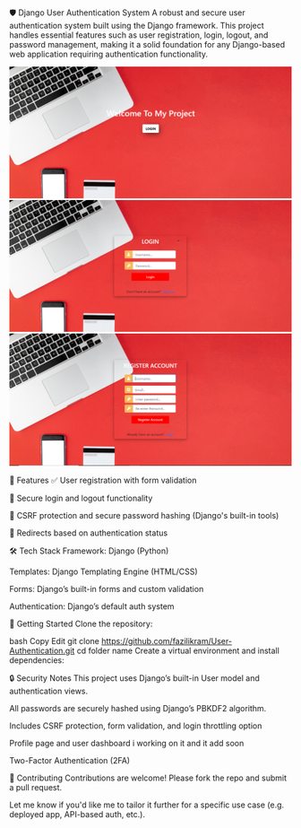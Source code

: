 🛡️ Django User Authentication System
A robust and secure user authentication system built using the Django framework. This project handles essential features such as user registration, login, logout, and password management, making it a solid foundation for any Django-based web application requiring authentication functionality.

![image alt](https://github.com/fazilikram/User-Authentication/blob/96889c20f2caeb6dc7ee9b02b7fc3a0d2c97082c/login%20screen.png)
![image alt](https://github.com/fazilikram/User-Authentication/blob/96889c20f2caeb6dc7ee9b02b7fc3a0d2c97082c/login%20popup.png)
![image alt](https://github.com/fazilikram/User-Authentication/blob/96889c20f2caeb6dc7ee9b02b7fc3a0d2c97082c/register%20popup.png)

🔧 Features
✅ User registration with form validation

🔐 Secure login and logout functionality

🧼 CSRF protection and secure password hashing (Django's built-in tools)

🎯 Redirects based on authentication status

🛠️ Tech Stack
Framework: Django (Python)

Templates: Django Templating Engine (HTML/CSS)

Forms: Django’s built-in forms and custom validation

Authentication: Django’s default auth system

🚀 Getting Started
Clone the repository:

bash
Copy
Edit
git clone https://github.com/fazilikram/User-Authentication.git
cd folder name
Create a virtual environment and install dependencies:

🔒 Security Notes
This project uses Django’s built-in User model and authentication views.

All passwords are securely hashed using Django’s PBKDF2 algorithm.

Includes CSRF protection, form validation, and login throttling option

Profile page and user dashboard i working on it and it add soon

Two-Factor Authentication (2FA)

🤝 Contributing
Contributions are welcome! Please fork the repo and submit a pull request.

Let me know if you'd like me to tailor it further for a specific use case (e.g. deployed app, API-based auth, etc.).





